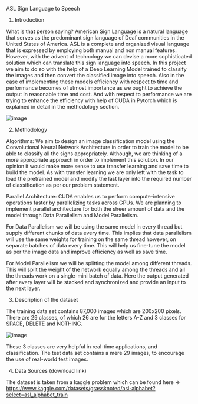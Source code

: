 ASL Sign Language to Speech


1.	Introduction

What is that person saying? American Sign Language is a natural language that serves as the predominant sign language of Deaf communities in the United States of America. ASL is a complete and organized visual language that is expressed by employing both manual and non manual features. However, with the advent of technology we can devise a more sophisticated solution which can translate this sign language into speech. In this project we aim to do so with the help of a Deep Learning Model trained to classify the images and then convert the classified image into speech. Also in the case of implementing these models efficiency with respect to time and performance becomes of utmost importance as we ought to achieve the output in reasonable time and cost. And with respect to performance we are trying to enhance the efficiency with help of CUDA in Pytorch which is explained in detail in the methodology section.

 ![image](https://user-images.githubusercontent.com/25953950/218148207-2f9710b4-e4ee-4747-b710-3238e9f00311.png)




2.	Methodology

Algorithms: We aim to design an image classification model using the Convolutional Neural Network Architecture in order to train the model to be able to classify all the signs appropriately. Although, we are thinking of a more appropriate approach in order to implement this solution. In our opinion it would make more sense to use transfer learning and save time to build the model. As with transfer learning we are only left with the task to load the pretrained model and modify the last layer into the required number of classification as per our problem statement.

Parallel Architecture: CUDA enables us to perform compute-intensive operations faster by parallelizing tasks across GPUs. We are planning to implement parallel architecture for both the sheer amount of data and the model through Data Parallelism and Model Parallelism.

For Data Parallelism we will be using the same model in every thread but supply different chunks of data every time. This implies that data parallelism will use the same weights for training on the same thread however, on separate batches of data every time. This will help us fine-tune the model as per the image data and improve efficiency as well as save time.

For Model Parallelism we will be splitting the model among different threads. This will split the weight of the network equally among the threads and all the threads work on a single-mini batch of data. Here the output generated after every layer will be stacked and synchronized and provide an input to the next layer.


3.	Description of the dataset

The training data set contains 87,000 images which are 200x200 pixels. There are 29 classes, of which 26 are for the letters A-Z and 3 classes for SPACE, DELETE and NOTHING.
 
 ![image](https://user-images.githubusercontent.com/25953950/218148256-382a244c-e922-4e97-acb3-9a67eb49b016.png)

These 3 classes are very helpful in real-time applications, and classification.
The test data set contains a mere 29 images, to encourage the use of real-world test images.


4.	Data Sources (download link)

The dataset is taken from a kaggle problem which can be found here -> https://www.kaggle.com/datasets/grassknoted/asl-alphabet?select=asl_alphabet_train


